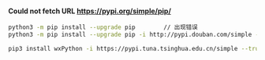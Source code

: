#### Could not fetch URL https://pypi.org/simple/pip/
```bash
python3 -m pip install --upgrade pip		// 出现错误
python3 -m pip install --upgrade pip -i http://pypi.douban.com/simple --trusted-host pypi.douban.com		// 解决
```

```bash
pip3 install wxPython -i https://pypi.tuna.tsinghua.edu.cn/simple --trusted-host pypi.tuna.tsinghua.edu.cn
```

